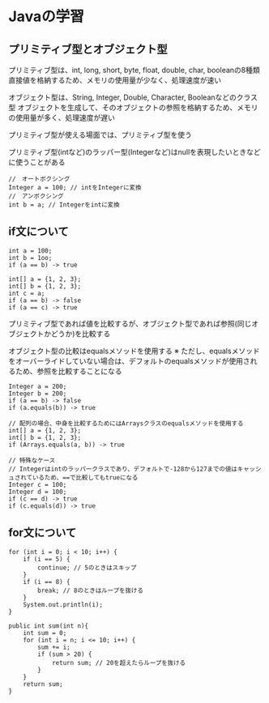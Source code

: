 # Javaの学習
## プリミティブ型とオブジェクト型
プリミティブ型は、int, long, short, byte, float, double, char, booleanの8種類 直接値を格納するため、メモリの使用量が少なく、処理速度が速い

オブジェクト型は、String, Integer, Double, Character, Booleanなどのクラス型 オブジェクトを生成して、そのオブジェクトの参照を格納するため、メモリの使用量が多く、処理速度が遅い

プリミティブ型が使える場面では、プリミティブ型を使う

プリミティブ型(intなど)のラッパー型(Integerなど)はnullを表現したいときなどに使うことがある

```
//　オートボクシング
Integer a = 100; // intをIntegerに変換
//　アンボクシング
int b = a; // Integerをintに変換
```

## if文について
```
int a = 100;
int b = 1oo;
if (a == b) -> true

int[] a = {1, 2, 3};
int[] b = {1, 2, 3};
int c = a;
if (a == b) -> false
if (a == c) -> true
```
プリミティブ型であれば値を比較するが、オブジェクト型であれば参照(同じオブジェクトかどうか)を比較する

オブジェクト型の比較はequalsメソッドを使用する
※ ただし、equalsメソッドをオーバーライドしていない場合は、デフォルトのequalsメソッドが使用されるため、参照を比較することになる
```
Integer a = 200;
Integer b = 200;
if (a == b) -> false
if (a.equals(b)) -> true

// 配列の場合、中身を比較するためにはArraysクラスのequalsメソッドを使用する
int[] a = {1, 2, 3};
int[] b = {1, 2, 3};
if (Arrays.equals(a, b)) -> true

// 特殊なケース
// Integerはintのラッパークラスであり、デフォルトで-128から127までの値はキャッシュされているため、==で比較してもtrueになる
Integer c = 100;
Integer d = 100;
if (c == d) -> true
if (c.equals(d)) -> true
```

## for文について
```
for (int i = 0; i < 10; i++) {
    if (i == 5) {
        continue; // 5のときはスキップ
    }
    if (i == 8) {
        break; // 8のときはループを抜ける
    }
    System.out.println(i);
}

public int sum(int n){
    int sum = 0;
    for (int i = n; i <= 10; i++) {
        sum += i;
        if (sum > 20) {
            return sum; // 20を超えたらループを抜ける
        }
    }
    return sum;
}
```

